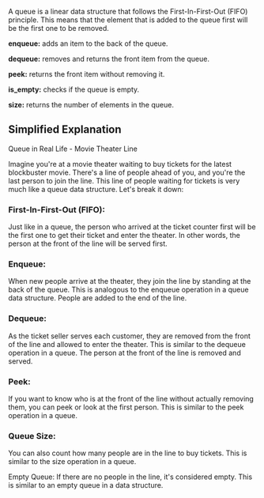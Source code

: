 A queue is a linear data structure that follows the First-In-First-Out (FIFO) principle. This means that the element that is added to the queue first will be the first one to be removed.

**enqueue:** adds an item to the back of the queue.

**dequeue:** removes and returns the front item from the queue.

**peek:** returns the front item without removing it.

**is_empty:** checks if the queue is empty.

**size:** returns the number of elements in the queue.

## Simplified Explanation

Queue in Real Life - Movie Theater Line

Imagine you're at a movie theater waiting to buy tickets for the latest blockbuster movie. There's a line of people ahead of you, and you're the last person to join the line. This line of people waiting for tickets is very much like a queue data structure. Let's break it down:

### First-In-First-Out (FIFO): 
Just like in a queue, the person who arrived at the ticket counter first will be the first one to get their ticket and enter the theater. In other words, the person at the front of the line will be served first.

### Enqueue: 
When new people arrive at the theater, they join the line by standing at the back of the queue. This is analogous to the enqueue operation in a queue data structure. People are added to the end of the line.

### Dequeue: 
As the ticket seller serves each customer, they are removed from the front of the line and allowed to enter the theater. This is similar to the dequeue operation in a queue. The person at the front of the line is removed and served.

### Peek: 
If you want to know who is at the front of the line without actually removing them, you can peek or look at the first person. This is similar to the peek operation in a queue.

### Queue Size: 
You can also count how many people are in the line to buy tickets. This is similar to the size operation in a queue.

Empty Queue: 
If there are no people in the line, it's considered empty. This is similar to an empty queue in a data structure.

